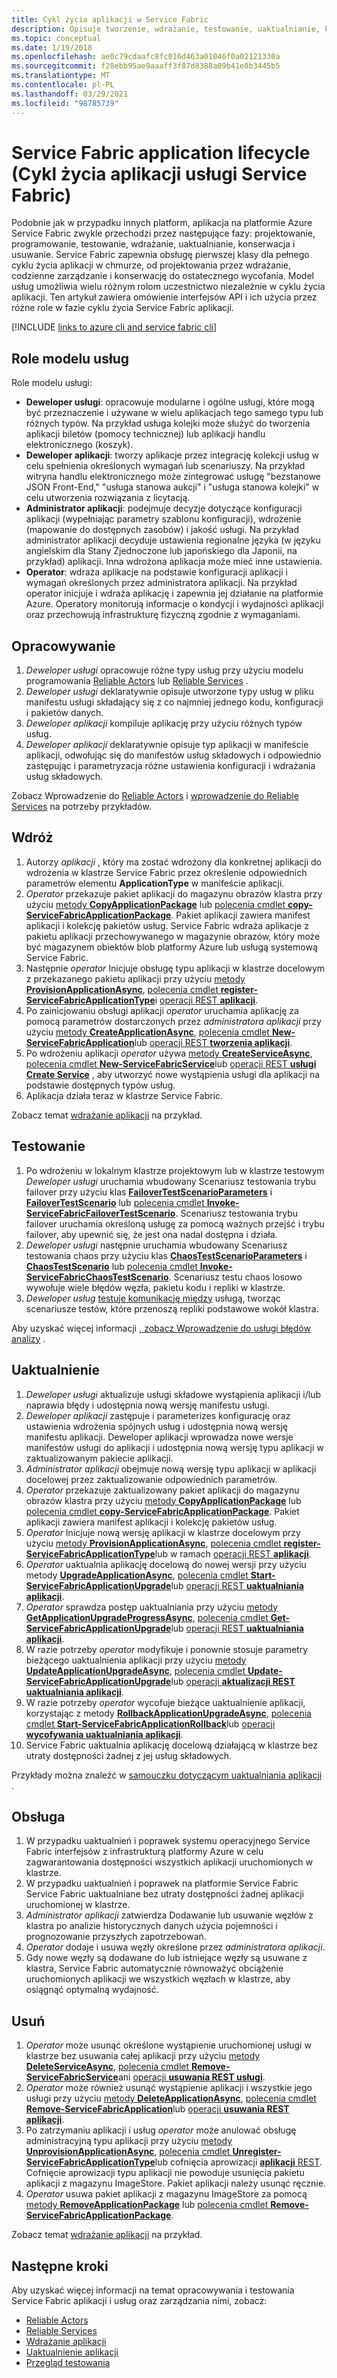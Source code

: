 ```yaml
---
title: Cykl życia aplikacji w Service Fabric
description: Opisuje tworzenie, wdrażanie, testowanie, uaktualnianie, konserwowanie i usuwanie Service Fabric aplikacji.
ms.topic: conceptual
ms.date: 1/19/2018
ms.openlocfilehash: ae0c79cdaafc8fc016d463a01046f0a02121330a
ms.sourcegitcommit: f28ebb95ae9aaaff3f87d8388a09b41e0b3445b5
ms.translationtype: MT
ms.contentlocale: pl-PL
ms.lasthandoff: 03/29/2021
ms.locfileid: "98785739"
---
```

# <a name="service-fabric-application-lifecycle"></a>Service Fabric application lifecycle (Cykl życia aplikacji usługi Service Fabric)
Podobnie jak w przypadku innych platform, aplikacja na platformie Azure Service Fabric zwykle przechodzi przez następujące fazy: projektowanie, programowanie, testowanie, wdrażanie, uaktualnianie, konserwacja i usuwanie. Service Fabric zapewnia obsługę pierwszej klasy dla pełnego cyklu życia aplikacji w chmurze, od projektowania przez wdrażanie, codzienne zarządzanie i konserwację do ostatecznego wycofania. Model usług umożliwia wielu różnym rolom uczestnictwo niezależnie w cyklu życia aplikacji. Ten artykuł zawiera omówienie interfejsów API i ich użycia przez różne role w fazie cyklu życia Service Fabric aplikacji.

[!INCLUDE [links to azure cli and service fabric cli](../../includes/service-fabric-sfctl.md)]

## <a name="service-model-roles"></a>Role modelu usług
Role modelu usługi:

* **Deweloper usługi**: opracowuje modularne i ogólne usługi, które mogą być przeznaczenie i używane w wielu aplikacjach tego samego typu lub różnych typów. Na przykład usługa kolejki może służyć do tworzenia aplikacji biletów (pomocy technicznej) lub aplikacji handlu elektronicznego (koszyk).
* **Deweloper aplikacji**: tworzy aplikacje przez integrację kolekcji usług w celu spełnienia określonych wymagań lub scenariuszy. Na przykład witryna handlu elektronicznego może zintegrować usługę "bezstanowe JSON Front-End," "usługa stanowa aukcji" i "usługa stanowa kolejki" w celu utworzenia rozwiązania z licytacją.
* **Administrator aplikacji**: podejmuje decyzje dotyczące konfiguracji aplikacji (wypełniając parametry szablonu konfiguracji), wdrożenie (mapowanie do dostępnych zasobów) i jakość usługi. Na przykład administrator aplikacji decyduje ustawienia regionalne języka (w języku angielskim dla Stany Zjednoczone lub japońskiego dla Japonii, na przykład) aplikacji. Inna wdrożona aplikacja może mieć inne ustawienia.
* **Operator**: wdraża aplikacje na podstawie konfiguracji aplikacji i wymagań określonych przez administratora aplikacji. Na przykład operator inicjuje i wdraża aplikację i zapewnia jej działanie na platformie Azure. Operatory monitorują informacje o kondycji i wydajności aplikacji oraz przechowują infrastrukturę fizyczną zgodnie z wymaganiami.

## <a name="develop"></a>Opracowywanie
1. *Deweloper usługi* opracowuje różne typy usług przy użyciu modelu programowania [Reliable Actors](service-fabric-reliable-actors-introduction.md) lub [Reliable Services](service-fabric-reliable-services-introduction.md) .
2. *Deweloper usługi* deklaratywnie opisuje utworzone typy usług w pliku manifestu usługi składający się z co najmniej jednego kodu, konfiguracji i pakietów danych.
3. *Deweloper aplikacji* kompiluje aplikację przy użyciu różnych typów usług.
4. *Deweloper aplikacji* deklaratywnie opisuje typ aplikacji w manifeście aplikacji, odwołując się do manifestów usług składowych i odpowiednio zastępując i parametryzacja różne ustawienia konfiguracji i wdrażania usług składowych.

Zobacz Wprowadzenie do [Reliable Actors](service-fabric-reliable-actors-get-started.md) i [wprowadzenie do Reliable Services](service-fabric-reliable-services-quick-start.md) na potrzeby przykładów.

## <a name="deploy"></a>Wdróż
1. Autorzy *aplikacji* , który ma zostać wdrożony dla konkretnej aplikacji do wdrożenia w klastrze Service Fabric przez określenie odpowiednich parametrów elementu **ApplicationType** w manifeście aplikacji.
2. *Operator* przekazuje pakiet aplikacji do magazynu obrazów klastra przy użyciu [metody **CopyApplicationPackage**](/dotnet/api/system.fabric.fabricclient.applicationmanagementclient) lub [polecenia cmdlet **copy-ServiceFabricApplicationPackage**](/powershell/module/servicefabric/copy-servicefabricapplicationpackage). Pakiet aplikacji zawiera manifest aplikacji i kolekcję pakietów usług. Service Fabric wdraża aplikacje z pakietu aplikacji przechowywanego w magazynie obrazów, który może być magazynem obiektów blob platformy Azure lub usługą systemową Service Fabric.
3. Następnie *operator* Inicjuje obsługę typu aplikacji w klastrze docelowym z przekazanego pakietu aplikacji przy użyciu [metody **ProvisionApplicationAsync**](/dotnet/api/system.fabric.fabricclient.applicationmanagementclient), [polecenia cmdlet **register-ServiceFabricApplicationType**](/powershell/module/servicefabric/register-servicefabricapplicationtype)i [operacji REST **aplikacji**](/rest/api/servicefabric/provision-an-application).
4. Po zainicjowaniu obsługi aplikacji *operator* uruchamia aplikację za pomocą parametrów dostarczonych przez *administratora aplikacji* przy użyciu [metody **CreateApplicationAsync**](/dotnet/api/system.fabric.fabricclient.applicationmanagementclient), [polecenia cmdlet **New-ServiceFabricApplication**](/powershell/module/servicefabric/new-servicefabricapplication)lub [operacji REST **tworzenia aplikacji**](/rest/api/servicefabric/create-an-application).
5. Po wdrożeniu aplikacji *operator* używa [metody **CreateServiceAsync**](/dotnet/api/system.fabric.fabricclient.servicemanagementclient), [polecenia cmdlet **New-ServiceFabricService**](/powershell/module/servicefabric/new-servicefabricservice)lub [operacji REST **usługi Create Service**](/rest/api/servicefabric/create-a-service) , aby utworzyć nowe wystąpienia usługi dla aplikacji na podstawie dostępnych typów usług.
6. Aplikacja działa teraz w klastrze Service Fabric.

Zobacz temat [wdrażanie aplikacji](service-fabric-deploy-remove-applications.md) na przykład.

## <a name="test"></a>Testowanie
1. Po wdrożeniu w lokalnym klastrze projektowym lub w klastrze testowym *Deweloper usługi* uruchamia wbudowany Scenariusz testowania trybu failover przy użyciu klas [**FailoverTestScenarioParameters**](/dotnet/api/system.fabric.testability.scenario.failovertestscenarioparameters) i [**FailoverTestScenario**](/dotnet/api/system.fabric.testability.scenario.failovertestscenario) lub [polecenia cmdlet **Invoke-ServiceFabricFailoverTestScenario**](/powershell/module/servicefabric/invoke-servicefabricfailovertestscenario). Scenariusz testowania trybu failover uruchamia określoną usługę za pomocą ważnych przejść i trybu failover, aby upewnić się, że jest ona nadal dostępna i działa.
2. *Deweloper usługi* następnie uruchamia wbudowany Scenariusz testowania chaos przy użyciu klas [**ChaosTestScenarioParameters**](/dotnet/api/system.fabric.testability.scenario.chaostestscenarioparameters) i [**ChaosTestScenario**](/dotnet/api/system.fabric.testability.scenario.chaostestscenario) lub [polecenia cmdlet **Invoke-ServiceFabricChaosTestScenario**](/powershell/module/servicefabric/invoke-servicefabricchaostestscenario). Scenariusz testu chaos losowo wywołuje wiele błędów węzła, pakietu kodu i repliki w klastrze.
3. *Deweloper usług* [testuje komunikację między](service-fabric-testability-scenarios-service-communication.md) usługą, tworząc scenariusze testów, które przenoszą repliki podstawowe wokół klastra.

Aby uzyskać więcej informacji [, zobacz Wprowadzenie do usługi błędów analizy](service-fabric-testability-overview.md) .

## <a name="upgrade"></a>Uaktualnienie
1. *Deweloper usługi* aktualizuje usługi składowe wystąpienia aplikacji i/lub naprawia błędy i udostępnia nową wersję manifestu usługi.
2. *Deweloper aplikacji* zastępuje i parameterizes konfigurację oraz ustawienia wdrożenia spójnych usług i udostępnia nową wersję manifestu aplikacji. Deweloper aplikacji wprowadza nowe wersje manifestów usługi do aplikacji i udostępnia nową wersję typu aplikacji w zaktualizowanym pakiecie aplikacji.
3. *Administrator aplikacji* obejmuje nową wersję typu aplikacji w aplikacji docelowej przez zaktualizowanie odpowiednich parametrów.
4. *Operator* przekazuje zaktualizowany pakiet aplikacji do magazynu obrazów klastra przy użyciu [metody **CopyApplicationPackage**](/dotnet/api/system.fabric.fabricclient.applicationmanagementclient) lub [polecenia cmdlet **copy-ServiceFabricApplicationPackage**](/powershell/module/servicefabric/copy-servicefabricapplicationpackage). Pakiet aplikacji zawiera manifest aplikacji i kolekcję pakietów usług.
5. *Operator* Inicjuje nową wersję aplikacji w klastrze docelowym przy użyciu [metody **ProvisionApplicationAsync**](/dotnet/api/system.fabric.fabricclient.applicationmanagementclient), [polecenia cmdlet **register-ServiceFabricApplicationType**](/powershell/module/servicefabric/register-servicefabricapplicationtype)lub w ramach [operacji REST **aplikacji**](/rest/api/servicefabric/provision-an-application).
6. *Operator* uaktualnia aplikację docelową do nowej wersji przy użyciu metody [ **UpgradeApplicationAsync**](/dotnet/api/system.fabric.fabricclient.applicationmanagementclient), [polecenia cmdlet **Start-ServiceFabricApplicationUpgrade**](/powershell/module/servicefabric/start-servicefabricapplicationupgrade)lub [operacji REST **uaktualniania aplikacji**](/rest/api/servicefabric/upgrade-an-application).
7. *Operator* sprawdza postęp uaktualniania przy użyciu [metody **GetApplicationUpgradeProgressAsync**](/dotnet/api/system.fabric.fabricclient.applicationmanagementclient), [polecenia cmdlet **Get-ServiceFabricApplicationUpgrade**](/powershell/module/servicefabric/get-servicefabricapplicationupgrade)lub [operacji REST **uaktualniania aplikacji**](/rest/api/servicefabric/get-the-progress-of-an-application-upgrade1).
8. W razie potrzeby *operator* modyfikuje i ponownie stosuje parametry bieżącego uaktualnienia aplikacji przy użyciu [metody **UpdateApplicationUpgradeAsync**](/dotnet/api/system.fabric.fabricclient.applicationmanagementclient), [polecenia cmdlet **Update-ServiceFabricApplicationUpgrade**](/powershell/module/servicefabric/update-servicefabricapplicationupgrade)lub [operacji **aktualizacji REST uaktualniania aplikacji**](/rest/api/servicefabric/update-an-application-upgrade).
9. W razie potrzeby *operator* wycofuje bieżące uaktualnienie aplikacji, korzystając z metody [ **RollbackApplicationUpgradeAsync**](/dotnet/api/system.fabric.fabricclient.applicationmanagementclient), [polecenia cmdlet **Start-ServiceFabricApplicationRollback**](/powershell/module/servicefabric/start-servicefabricapplicationrollback)lub [operacji **wycofywania uaktualniania aplikacji**](/rest/api/servicefabric/rollback-an-application-upgrade).
10. Service Fabric uaktualnia aplikację docelową działającą w klastrze bez utraty dostępności żadnej z jej usług składowych.

Przykłady można znaleźć w [samouczku dotyczącym uaktualniania aplikacji](service-fabric-application-upgrade-tutorial.md) .

## <a name="maintain"></a>Obsługa
1. W przypadku uaktualnień i poprawek systemu operacyjnego Service Fabric interfejsów z infrastrukturą platformy Azure w celu zagwarantowania dostępności wszystkich aplikacji uruchomionych w klastrze.
2. W przypadku uaktualnień i poprawek na platformie Service Fabric Service Fabric uaktualniane bez utraty dostępności żadnej aplikacji uruchomionej w klastrze.
3. *Administrator aplikacji* zatwierdza Dodawanie lub usuwanie węzłów z klastra po analizie historycznych danych użycia pojemności i prognozowanie przyszłych zapotrzebowań.
4. *Operator* dodaje i usuwa węzły określone przez *administratora aplikacji*.
5. Gdy nowe węzły są dodawane do lub istniejące węzły są usuwane z klastra, Service Fabric automatycznie równoważyć obciążenie uruchomionych aplikacji we wszystkich węzłach w klastrze, aby osiągnąć optymalną wydajność.

## <a name="remove"></a>Usuń
1. *Operator* może usunąć określone wystąpienie uruchomionej usługi w klastrze bez usuwania całej aplikacji przy użyciu [metody **DeleteServiceAsync**](/dotnet/api/system.fabric.fabricclient.servicemanagementclient), [polecenia cmdlet **Remove-ServiceFabricService**](/powershell/module/servicefabric/remove-servicefabricservice)ani [operacji **usuwania REST usługi**](/rest/api/servicefabric/delete-a-service).  
2. *Operator* może również usunąć wystąpienie aplikacji i wszystkie jego usługi przy użyciu [metody **DeleteApplicationAsync**](/dotnet/api/system.fabric.fabricclient.applicationmanagementclient), [polecenia cmdlet **Remove-ServiceFabricApplication**](/powershell/module/servicefabric/remove-servicefabricapplication)lub [operacji **usuwania REST aplikacji**](/rest/api/servicefabric/delete-an-application).
3. Po zatrzymaniu aplikacji i usług *operator* może anulować obsługę administracyjną typu aplikacji przy użyciu [metody **UnprovisionApplicationAsync**](/dotnet/api/system.fabric.fabricclient.applicationmanagementclient), [polecenia cmdlet **Unregister-ServiceFabricApplicationType**](/powershell/module/servicefabric/unregister-servicefabricapplicationtype)lub cofnięcia aprowizacji [ **aplikacji** REST](/rest/api/servicefabric/unprovision-an-application). Cofnięcie aprowizacji typu aplikacji nie powoduje usunięcia pakietu aplikacji z magazynu ImageStore. Pakiet aplikacji należy usunąć ręcznie.
4. *Operator* usuwa pakiet aplikacji z magazynu ImageStore za pomocą [metody **RemoveApplicationPackage**](/dotnet/api/system.fabric.fabricclient.applicationmanagementclient) lub [polecenia cmdlet **Remove-ServiceFabricApplicationPackage**](/powershell/module/servicefabric/remove-servicefabricapplicationpackage).

Zobacz temat [wdrażanie aplikacji](service-fabric-deploy-remove-applications.md) na przykład.

## <a name="next-steps"></a>Następne kroki
Aby uzyskać więcej informacji na temat opracowywania i testowania Service Fabric aplikacji i usług oraz zarządzania nimi, zobacz:

* [Reliable Actors](service-fabric-reliable-actors-introduction.md)
* [Reliable Services](service-fabric-reliable-services-introduction.md)
* [Wdrażanie aplikacji](service-fabric-deploy-remove-applications.md)
* [Uaktualnienie aplikacji](service-fabric-application-upgrade.md)
* [Przegląd testowania](service-fabric-testability-overview.md)
